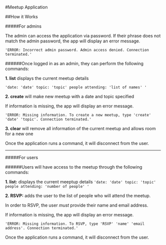 #Meetup Application

##How it Works

#####For admins

The admin can access the application via password. If their phrase does not match the admin password, the app will display an error message.

```'ERROR: Incorrect admin password. Admin access denied. Connection terminated.'```

######Once logged in as an admin, they can perform the following commands:

  **1. list** displays the current meetup details

```'date: 'date' topic: 'topic' people attending: 'list of names' '```

  **2. create** will make new meetup with a date and topic specified

  If information is missing, the app will display an error message.

```'ERROR: Missing information. To create a new meetup, type 'create' 'date' 'topic'. Connection terminated.'```


  **3. clear** will remove all information of the current meetup and allows room for a new one

Once the application runs a command, it will disconnect from the user.

***

#####For users

######Users will have access to the meetup through the following commands:

  **1. list:** displays the current meeptup details
  ```'date: 'date' topic: 'topic' people attending: 'number of people' '```

  **2. RSVP:** adds the user to the list of people who will attend the meetup.

  In order to RSVP, the user _must_ provide their name and email address.

  If information is missing, the app will display an error message.

```'ERROR: Missing information. To RSVP, type 'RSVP' 'name' 'email address'. Connection terminated.'```

Once the application runs a command, it will disconnect from the user.
